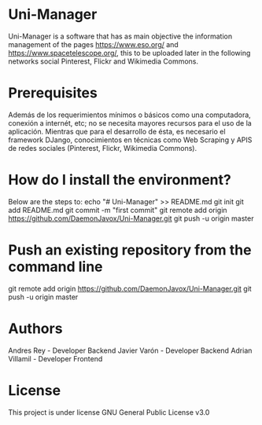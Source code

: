# Uni-Manager

Uni-Manager is a software that has as main objective the information management of the pages https://www.eso.org/ and https://www.spacetelescope.org/, this to be uploaded later in the following networks social Pinterest, Flickr and Wikimedia Commons.

# Prerequisites
Además de los requerimientos mínimos o básicos como una computadora, conexión a internét, etc; no se necesita mayores recursos para el uso de la aplicación. Mientras que para el desarrollo de ésta, es necesario el framework DJango, conocimientos en técnicas como Web Scraping y APIS de redes sociales (Pinterest, Flickr, Wikimedia Commons).

# How do I install the environment?
Below are the steps to:
echo "# Uni-Manager" >> README.md
git init
git add README.md
git commit -m "first commit"
git remote add origin https://github.com/DaemonJavox/Uni-Manager.git
git push -u origin master

# Push an existing repository from the command line
git remote add origin https://github.com/DaemonJavox/Uni-Manager.git
git push -u origin master

# Authors
Andres Rey - Developer Backend
Javier Varón - Developer Backend
Adrian Villamil - Developer Frontend

# License
This project is under license GNU General Public License v3.0

